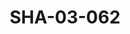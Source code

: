 ---
pid: SHA-03-062
title: SHA-03-062
language: en
original_label: 
rights: Sharhabil Ahmed
location_of_original: Sharhabil Ahmed
photographer_or_studio: 
scanned_from: photograph 10.1 by 15.1
_date: '1993'
location: Khartoum
description: Ali Yagoub Adam Khalil Kamil Hussain performing
additional_notes: 
permission_display: 'yes'
on_server: 'no'
on_website: 'no'
permalink: /photopages/en/SHA-03-062.html
layout: photo-page
---